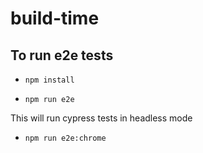 # build-time

## To run e2e tests

- `npm install`

- `npm run e2e`

This will run cypress tests in headless mode

- `npm run e2e:chrome`
